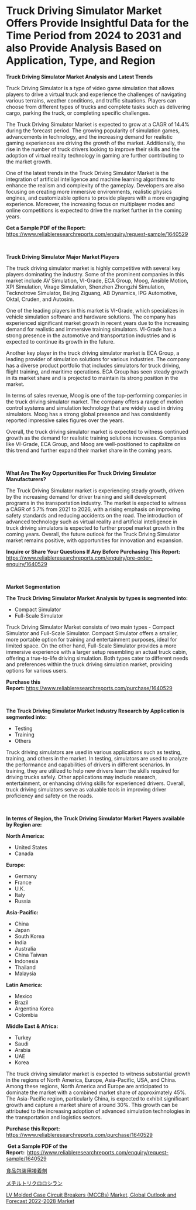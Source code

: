 <p><h1>Truck Driving Simulator Market Offers Provide Insightful Data for the Time Period from 2024 to 2031 and also Provide Analysis Based on Application, Type, and Region</h1></p><p><strong>Truck Driving Simulator Market Analysis and Latest Trends</strong></p>
<p><p>Truck Driving Simulator is a type of video game simulation that allows players to drive a virtual truck and experience the challenges of navigating various terrains, weather conditions, and traffic situations. Players can choose from different types of trucks and complete tasks such as delivering cargo, parking the truck, or completing specific challenges.</p><p>The Truck Driving Simulator Market is expected to grow at a CAGR of 14.4% during the forecast period. The growing popularity of simulation games, advancements in technology, and the increasing demand for realistic gaming experiences are driving the growth of the market. Additionally, the rise in the number of truck drivers looking to improve their skills and the adoption of virtual reality technology in gaming are further contributing to the market growth.</p><p>One of the latest trends in the Truck Driving Simulator Market is the integration of artificial intelligence and machine learning algorithms to enhance the realism and complexity of the gameplay. Developers are also focusing on creating more immersive environments, realistic physics engines, and customizable options to provide players with a more engaging experience. Moreover, the increasing focus on multiplayer modes and online competitions is expected to drive the market further in the coming years.</p></p>
<p><strong>Get a Sample PDF of the Report:&nbsp;</strong> <a href="https://www.reliableresearchreports.com/enquiry/request-sample/1640529">https://www.reliableresearchreports.com/enquiry/request-sample/1640529</a></p>
<p>&nbsp;</p>
<p><strong>Truck Driving Simulator Major Market Players</strong></p>
<p><p>The truck driving simulator market is highly competitive with several key players dominating the industry. Some of the prominent companies in this market include AV Simulation, VI-Grade, ECA Group, Moog, Ansible Motion, XPI Simulation, Virage Simulation, Shenzhen Zhongzhi Simulation, Tecknotrove Simulator, Beijing Ziguang, AB Dynamics, IPG Automotive, Oktal, Cruden, and Autosim.</p><p>One of the leading players in this market is VI-Grade, which specializes in vehicle simulation software and hardware solutions. The company has experienced significant market growth in recent years due to the increasing demand for realistic and immersive training simulators. VI-Grade has a strong presence in the automotive and transportation industries and is expected to continue its growth in the future.</p><p>Another key player in the truck driving simulator market is ECA Group, a leading provider of simulation solutions for various industries. The company has a diverse product portfolio that includes simulators for truck driving, flight training, and maritime operations. ECA Group has seen steady growth in its market share and is projected to maintain its strong position in the market.</p><p>In terms of sales revenue, Moog is one of the top-performing companies in the truck driving simulator market. The company offers a range of motion control systems and simulation technology that are widely used in driving simulators. Moog has a strong global presence and has consistently reported impressive sales figures over the years.</p><p>Overall, the truck driving simulator market is expected to witness continued growth as the demand for realistic training solutions increases. Companies like VI-Grade, ECA Group, and Moog are well-positioned to capitalize on this trend and further expand their market share in the coming years.</p></p>
<p>&nbsp;</p>
<p><strong>What Are The Key Opportunities For Truck Driving Simulator Manufacturers?</strong></p>
<p><p>The Truck Driving Simulator market is experiencing steady growth, driven by the increasing demand for driver training and skill development programs in the transportation industry. The market is expected to witness a CAGR of 5.7% from 2021 to 2026, with a rising emphasis on improving safety standards and reducing accidents on the road. The introduction of advanced technology such as virtual reality and artificial intelligence in truck driving simulators is expected to further propel market growth in the coming years. Overall, the future outlook for the Truck Driving Simulator market remains positive, with opportunities for innovation and expansion.</p></p>
<p><strong>Inquire or Share Your Questions If Any Before Purchasing This Report:</strong> <a href="https://www.reliableresearchreports.com/enquiry/pre-order-enquiry/1640529">https://www.reliableresearchreports.com/enquiry/pre-order-enquiry/1640529</a></p>
<p>&nbsp;</p>
<p><strong>Market Segmentation</strong></p>
<p><strong>The Truck Driving Simulator Market Analysis by types is segmented into:</strong></p>
<p><ul><li>Compact Simulator</li><li>Full-Scale Simulator</li></ul></p>
<p><p>Truck Driving Simulator Market consists of two main types - Compact Simulator and Full-Scale Simulator. Compact Simulator offers a smaller, more portable option for training and entertainment purposes, ideal for limited space. On the other hand, Full-Scale Simulator provides a more immersive experience with a larger setup resembling an actual truck cabin, offering a true-to-life driving simulation. Both types cater to different needs and preferences within the truck driving simulation market, providing options for various users.</p></p>
<p><strong>Purchase this Report:&nbsp;</strong><a href="https://www.reliableresearchreports.com/purchase/1640529">https://www.reliableresearchreports.com/purchase/1640529</a></p>
<p>&nbsp;</p>
<p><strong>The Truck Driving Simulator Market Industry Research by Application is segmented into:</strong></p>
<p><ul><li>Testing</li><li>Training</li><li>Others</li></ul></p>
<p><p>Truck driving simulators are used in various applications such as testing, training, and others in the market. In testing, simulators are used to analyze the performance and capabilities of drivers in different scenarios. In training, they are utilized to help new drivers learn the skills required for driving trucks safely. Other applications may include research, entertainment, or enhancing driving skills for experienced drivers. Overall, truck driving simulators serve as valuable tools in improving driver proficiency and safety on the roads.</p></p>
<p>&nbsp;</p>
<p><strong>In terms of Region, the Truck Driving Simulator Market Players available by Region are:</strong></p>
<p>
    <p> <strong> North America: </strong>
        <ul>
            <li>United States</li>
            <li>Canada</li>
        </ul>
        </p> 
    <p> <strong> Europe: </strong>
        <ul>
            <li>Germany</li>
            <li>France</li>
            <li>U.K.</li>
            <li>Italy</li>
            <li>Russia</li>
        </ul>
        </p> 
    <p> <strong> Asia-Pacific: </strong>
        <ul>
            <li>China</li>
            <li>Japan</li>
            <li>South Korea</li>
            <li>India</li>
            <li>Australia</li>
            <li>China Taiwan</li>
            <li>Indonesia</li>
            <li>Thailand</li>
            <li>Malaysia</li>
        </ul>
        </p> 
    <p> <strong> Latin America: </strong>
        <ul>
            <li>Mexico</li>
            <li>Brazil</li>
            <li>Argentina Korea</li>
            <li>Colombia</li>
        </ul>
        </p> 
    <p> <strong> Middle East & Africa: </strong>
        <ul>
            <li>Turkey</li>
            <li>Saudi</li>
            <li>Arabia</li>
            <li>UAE</li>
            <li>Korea</li>
        </ul>
    </p>
    </p>
<p><p>The truck driving simulator market is expected to witness substantial growth in the regions of North America, Europe, Asia-Pacific, USA, and China. Among these regions, North America and Europe are anticipated to dominate the market with a combined market share of approximately 45%. The Asia-Pacific region, particularly China, is expected to exhibit significant growth and capture a market share of around 30%. This growth can be attributed to the increasing adoption of advanced simulation technologies in the transportation and logistics sectors.</p></p>
<p><strong>Purchase this Report: </strong><a href="https://www.reliableresearchreports.com/purchase/1640529">https://www.reliableresearchreports.com/purchase/1640529</a></p>
<p>&nbsp;<strong>Get a Sample PDF of the Report:&nbsp;&nbsp;</strong><a href="https://www.reliableresearchreports.com/enquiry/request-sample/1640529">https://www.reliableresearchreports.com/enquiry/request-sample/1640529</a></p>
<p><strong></strong></p>
<p><p><a href="https://medium.com/@jazminjones30/2024%E5%B9%B4%E3%81%8B%E3%82%892031%E5%B9%B4%E3%81%BE%E3%81%A7%E3%81%AE%E9%A3%9F%E5%93%81%E5%8C%85%E8%A3%85%E7%94%A8%E6%8E%A5%E7%9D%80%E5%89%A4%E5%B8%82%E5%A0%B4%E3%82%B7%E3%82%A7%E3%82%A2%E3%81%AE%E9%80%B2%E5%8C%96%E3%81%A8%E5%B8%82%E5%A0%B4%E6%88%90%E9%95%B7%E3%83%88%E3%83%AC%E3%83%B3%E3%83%89-37be5bda5632">食品包装用接着剤</a></p><p><a href="https://medium.com/@jazminjones30/%E3%83%A1%E3%83%81%E3%83%AB%E3%83%88%E3%83%AA%E3%82%AF%E3%83%AD%E3%83%AD%E3%82%B7%E3%83%A9%E3%83%B3%E5%B8%82%E5%A0%B4%E3%82%B7%E3%82%A7%E3%82%A2%E3%81%AE%E9%80%B2%E5%8C%96%E3%81%A8%E5%B8%82%E5%A0%B4%E6%88%90%E9%95%B7%E3%83%88%E3%83%AC%E3%83%B3%E3%83%89-2024%E5%B9%B4-2031%E5%B9%B4-4ddc57bf192b">メチルトリクロロシラン</a></p><p><a href="https://view.publitas.com/reportprime-1/lv-molded-case-circuit-breakers-mccbs-market-global-outlook-and-forecast-2022-2028-market-share-market-new-trends-analysis-report-by-type-by-application-by-end-use-by-region-and-segment-forecasts-2023-2030/">LV Molded Case Circuit Breakers (MCCBs) Market, Global Outlook and Forecast 2022-2028 Market</a></p></p>